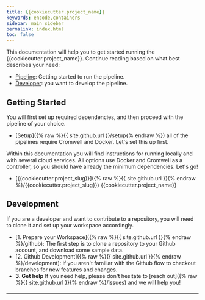 ```yaml
---
title: {{cookiecutter.project_name}}
keywords: encode,containers
sidebar: main_sidebar
permalink: index.html
toc: false
---
```


This documentation will help you to get started running the {{cookiecutter.project_name}}. Continue reading based on what best describes your need:

 - [Pipeline](#getting-started): Getting started to run the pipeline.
 - [Developer](#development): you want to develop the pipeline.

## Getting Started
You will first set up required dependencies, and then proceed with the pipeline of your choice.

 - [Setup]({% raw %}{{ site.github.url }}/setup{% endraw %}) all of the pipelines require Cromwell and Docker. Let's set this up first.

Within this documentation you will find instructions for running locally and with several cloud services. All options use Docker and Cromwell as a controller, so you should have already the minimum dependencies. Let's go!

 - [{{cookiecutter.project_slug}}]({% raw %}{{ site.github.url }}{% endraw %}/{{cookiecutter.project_slug}}) {{cookiecutter.project_name}}

## Development

If you are a developer and want to contribute to a repository, you will need to clone it and set up your workspace accordingly.

 - [1. Prepare your Workspace]({% raw %}{{ site.github.url }}{% endraw %}/github): The first step is to clone a repository to your Github account, and download some sample data.
 - [2. Github Development]({% raw %}{{ site.github.url }}{% endraw %}/development): if you aren't familiar with the Github flow to checkout branches for new features and changes.
 - **3. Get help** If you need help, please don't hesitate to [reach out]({% raw %}{{ site.github.url }}{% endraw %}/issues) and we will help you!

<hr style="margin-top:20px">
